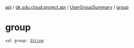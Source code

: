 [api](../../index.md) / [dk.sdu.cloud.project.api](../index.md) / [UserGroupSummary](index.md) / [group](./group.md)

# group

`val group: `[`String`](https://kotlinlang.org/api/latest/jvm/stdlib/kotlin/-string/index.html)